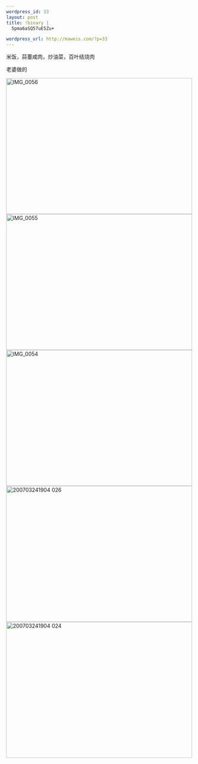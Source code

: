 ```yaml
--- 
wordpress_id: 33
layout: post
title: !binary |
  5pma6aSQ57uE5Zu+

wordpress_url: http://maweis.com/?p=33
---
```

米饭，蒜薹咸肉，炒油菜，百叶结烧肉

老婆做的

<img src="http://farm1.static.flickr.com/145/432271668_bdeaccbe78.jpg" alt="IMG_0056" border="0" height="365" width="500" /><br/>
<img src="http://farm1.static.flickr.com/184/432271935_3d4de7e223.jpg" alt="IMG_0055" border="0" height="365" width="500" /><br/>
<img src="http://farm1.static.flickr.com/172/432271841_59ff74639d.jpg" alt="IMG_0054" border="0" height="365" width="500" /><br/>
<img src="http://farm1.static.flickr.com/168/432271296_78985314a1.jpg" alt="200703241904 026" border="0" height="365" width="500" /><br/>
<img src="http://farm1.static.flickr.com/173/432270940_94911b1d56.jpg" alt="200703241904 024" border="0" height="365" width="500" /><br/>
